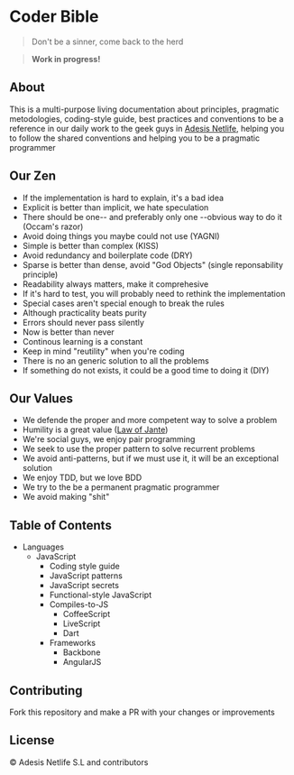# Coder Bible

> Don't be a sinner, come back to the herd

> **Work in progress!**

## About

This is a multi-purpose living documentation about principles, pragmatic metodologies, coding-style guide, best practices and conventions to be a reference in our daily work to the geek guys in [Adesis Netlife][adesis], helping you to follow the shared conventions and helping you to be a pragmatic programmer

## Our Zen

- If the implementation is hard to explain, it's a bad idea
- Explicit is better than implicit, we hate speculation
- There should be one-- and preferably only one --obvious way to do it (Occam's razor)
- Avoid doing things you maybe could not use (YAGNI)
- Simple is better than complex (KISS)
- Avoid redundancy and boilerplate code (DRY)
- Sparse is better than dense, avoid "God Objects" (single reponsability principle)
- Readability always matters, make it comprehesive
- If it's hard to test, you will probably need to rethink the implementation
- Special cases aren't special enough to break the rules
- Although practicality beats purity
- Errors should never pass silently
- Now is better than never
- Continous learning is a constant
- Keep in mind "reutility" when you're coding
- There is no an generic solution to all the problems
- If something do not exists, it could be a good time to doing it (DIY)

## Our Values

- We defende the proper and more competent way to solve a problem
- Humility is a great value ([Law of Jante][jante])
- We're social guys, we enjoy pair programming
- We seek to use the proper pattern to solve recurrent problems
- We avoid anti-patterns, but if we must use it, it will be an exceptional solution
- We enjoy TDD, but we love BDD
- We try to the be a permanent pragmatic programmer
- We avoid making "shit"

## Table of Contents

- Languages
  - JavaScript
    - Coding style guide
    - JavaScript patterns
    - JavaScript secrets
    - Functional-style JavaScript
    - Compiles-to-JS
      - CoffeeScript
      - LiveScript
      - Dart
    - Frameworks
      - Backbone
      - AngularJS

## Contributing

Fork this repository and make a PR with your changes or improvements

## License

© Adesis Netlife S.L and contributors


[adesis]: http://www.adesis.com
[jante]: https://en.wikipedia.org/wiki/Law_of_Jante
